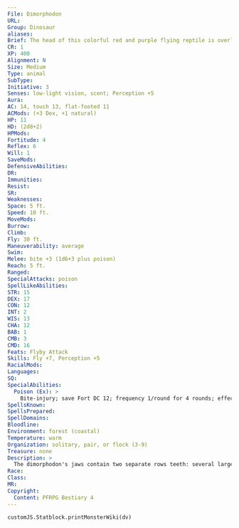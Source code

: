 ```yaml
---
File: Dimorphodon
URL: 
Group: Dinosaur
aliases: 
Brief: The head of this colorful red and purple flying reptile is overly large, and its jaws are lined with tiny sharp teeth.
CR: 1
XP: 400
Alignment: N
Size: Medium
Type: animal
SubType: 
Initiative: 3
Senses: low-light vision, scent; Perception +5
Aura: 
AC: 14, touch 13, flat-footed 11
ACMods: (+3 Dex, +1 natural)
HP: 11
HD: (2d8+2)
HPMods: 
Fortitude: 4
Reflex: 6
Will: 1
SaveMods: 
DefensiveAbilities: 
DR: 
Immunities: 
Resist: 
SR: 
Weaknesses: 
Space: 5 ft.
Speed: 10 ft.
MoveMods: 
Burrow: 
Climb: 
Fly: 30 ft.
Maneuverability: average
Swim: 
Melee: bite +3 (1d6+3 plus poison)
Reach: 5 ft.
Ranged: 
SpecialAttacks: poison
SpellLikeAbilities: 
STR: 15
DEX: 17
CON: 12
INT: 2
WIS: 13
CHA: 12
BAB: 1
CMB: 3
CMD: 16
Feats: Flyby Attack
Skills: Fly +7, Perception +5
RacialMods: 
Languages: 
SQ: 
SpecialAbilities:
  Poison (Ex): >
    Bite-injury; save Fort DC 12; frequency 1/round for 4 rounds; effect 1d2 Str; cure 1 save.
SpellsKnown: 
SpellsPrepared: 
SpellDomains: 
Bloodline: 
Environment: forest (coastal)
Temperature: warm
Organization: solitary, pair, or flock (3-9)
Treasure: none
Description: >
  The dimorphodon's jaws contain two separate rows teeth: several large fangs near the front (used to grip prey and inject poison) and numerous smaller, sharp teeth along the rest of the jaw. Dimorphodons are known for being easy to train. Handle Animal checks to train dimorphodons are attempted with a +4 bonus, and a dimorphodon can know one bonus trick chosen by its trainer once the creature has been fully domesticated. A dimorphodon's wingspan is between 4 and 5 feet long.  Dimorphodon Companions  Starting Statistics: Size Small; Speed 10 ft., fly 80 ft. (clumsy); AC +1 natural armor; Attack bite (1d4); Ability Scores Str 8, Dex 15, Con 12, Int 2, Wis 14, Cha 6; SQ low-light vision, scent. 4th-Level Advancement: Attack bite (1d6); Ability Scores Str +2, Con +2; Special Attacks poison ( frequency 1 round (6); effect 1 Str damage; cure 1 save, Con-based DC).
Race: 
Class: 
MR: 
Copyright:
  Content: PFRPG Bestiary 4
---
```

```dataviewjs
customJS.Statblock.printMonsterWiki(dv)
```
